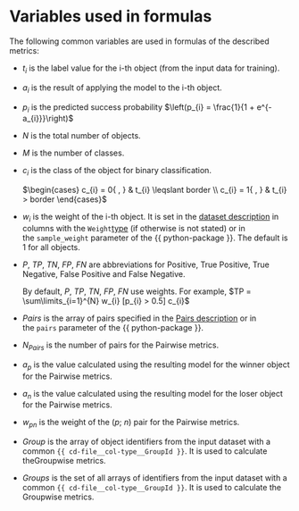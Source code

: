 # Variables used in formulas

The following common variables are used in formulas of the described metrics:

- $t_{i}$ is the label value for the i-th object (from the input data for training).
- $a_{i}$ is the result of applying the model to the i-th object.
- $p_{i}$ is the predicted success probability $\left(p_{i} = \frac{1}{1 + e^{-a_{i}}}\right)$
- $N$ is the total number of objects.
- $M$ is the number of classes.
- $c_{i}$ is the class of the object for binary classification.

    $\begin{cases} c_{i} = 0{ , } & t_{i} \leqslant border \\ c_{i} = 1{ , } & t_{i} > border \end{cases}$

- $w_{i}$ is the weight of the i-th object. It is set in the [dataset description](input-data_values-file.md) in columns with the `Weight`[type](input-data_column-descfile.md) (if otherwise is not stated) or in the `sample_weight` parameter of the {{ python-package }}. The default is 1 for all objects.
- $P$, $TP$, $TN$, $FP$, $FN$ are abbreviations for Positive, True Positive, True Negative, False Positive and False Negative.

    By default, $P$, $TP$, $TN$, $FP$, $FN$ use weights. For example, $TP = \sum\limits_{i=1}^{N} w_{i} [p_{i} > 0.5] c_{i}$

- $Pairs$ is the array of pairs specified in the [Pairs description](input-data_pairs-description.md) or in the `pairs` parameter of the {{ python-package }}.
- $N_{Pairs}$ is the number of pairs for the Pairwise metrics.
- $a_{p}$ is the value calculated using the resulting model for the winner object for the Pairwise metrics.
- $a_{n}$ is the value calculated using the resulting model for the loser object for the Pairwise metrics.
- $w_{pn}$ is the weight of the ($p$; $n$) pair for the Pairwise metrics.
- $Group$ is the array of object identifiers from the input dataset with a common `{{ cd-file__col-type__GroupId }}`. It is used to calculate theGroupwise metrics.
- $Groups$ is the set of all arrays of identifiers from the input dataset with a common `{{ cd-file__col-type__GroupId }}`. It is used to calculate the Groupwise metrics.
